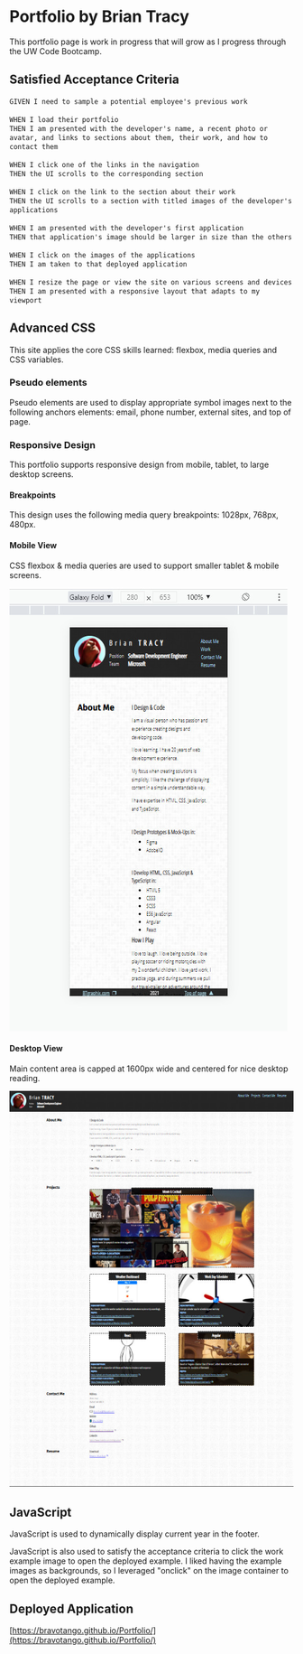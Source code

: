 # Portfolio by Brian Tracy

This portfolio page is work in progress that will grow as I progress through the UW Code Bootcamp.

## Satisfied Acceptance Criteria

```
GIVEN I need to sample a potential employee's previous work

WHEN I load their portfolio
THEN I am presented with the developer's name, a recent photo or avatar, and links to sections about them, their work, and how to contact them

WHEN I click one of the links in the navigation
THEN the UI scrolls to the corresponding section

WHEN I click on the link to the section about their work
THEN the UI scrolls to a section with titled images of the developer's applications

WHEN I am presented with the developer's first application
THEN that application's image should be larger in size than the others

WHEN I click on the images of the applications
THEN I am taken to that deployed application

WHEN I resize the page or view the site on various screens and devices
THEN I am presented with a responsive layout that adapts to my viewport
```

## Advanced CSS

This site applies the core CSS skills learned: flexbox, media queries and CSS variables.

### Pseudo elements

Pseudo elements are used to display appropriate symbol images next to the following anchors elements: email, phone number, external sites, and top of page.

### Responsive Design

This portfolio supports responsive design from mobile, tablet, to large desktop screens.

#### Breakpoints

This design uses the following media query breakpoints: 1028px, 768px, 480px.

#### Mobile View

CSS flexbox & media queries are used to support smaller tablet & mobile screens.

![portfolio mobile screenshot](./images/readme/mobile.jpg)

#### Desktop View

Main content area is capped at 1600px wide and centered for nice desktop reading.

![portfolio desktop screenshot](./images/readme/desktop.jpg)

## JavaScript

JavaScript is used to dynamically display current year in the footer.

JavaScript is also used to satisfy the acceptance criteria to click the work example image to open the deployed example. I liked having the example images as backgrounds, so I leveraged "onclick" on the image container to open the deployed example.

## Deployed Application

[https://bravotango.github.io/Portfolio/](https://bravotango.github.io/Portfolio/)
